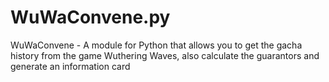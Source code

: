 # WuWaConvene.py
WuWaConvene - A module for Python that allows you to get the gacha history from the game Wuthering Waves, also calculate the guarantors and generate an information card
